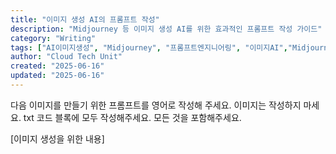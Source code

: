 ```yaml
---
title: "이미지 생성 AI의 프롬프트 작성"
description: "Midjourney 등 이미지 생성 AI를 위한 효과적인 프롬프트 작성 가이드"
category: "Writing"
tags: ["AI이미지생성", "Midjourney", "프롬프트엔지니어링", "이미지AI","Midjourney"]
author: "Cloud Tech Unit"
created: "2025-06-16"
updated: "2025-06-16"
---
```


다음 이미지를 만들기 위한 프롬프트를 영어로 작성해 주세요.
이미지는 작성하지 마세요. txt 코드 블록에 모두 작성해주세요. 모든 것을 포함해주세요.

[이미지 생성을 위한 내용]
